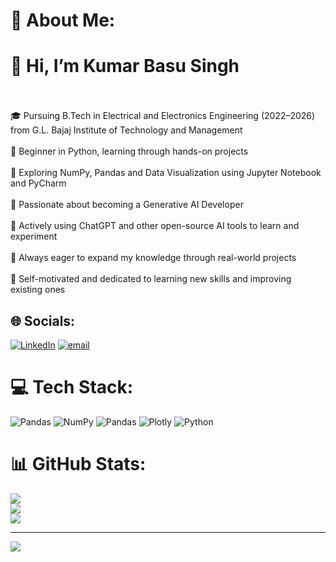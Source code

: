 # 💫 About Me:
# 👋 Hi, I’m Kumar Basu Singh<br><br>
🎓 Pursuing B.Tech in Electrical and Electronics Engineering (2022–2026) from G.L. Bajaj Institute of Technology and Management<br><br>🐍 Beginner in Python, learning through hands-on projects<br><br>🧠 Exploring NumPy,  Pandas and Data Visualization using Jupyter Notebook and PyCharm<br><br>🤖 Passionate about becoming a Generative AI Developer<br><br>💬 Actively using ChatGPT and other open-source AI tools to learn and experiment<br><br>🌱 Always eager to expand my knowledge through real-world projects<br><br>🚀 Self-motivated and dedicated to learning new skills and improving existing ones


## 🌐 Socials:
[![LinkedIn](https://img.shields.io/badge/LinkedIn-%230077B5.svg?logo=linkedin&logoColor=white)](https://linkedin.com/in/https://www.linkedin.com/in/kumar-basu-singh-5291bb227/) [![email](https://img.shields.io/badge/Email-D14836?logo=gmail&logoColor=white)](mailto:basueps@gmail.com) 

# 💻 Tech Stack:
![Pandas](https://img.shields.io/badge/pandas-%23150458.svg?style=flat&logo=pandas&logoColor=white) ![NumPy](https://img.shields.io/badge/numpy-%23013243.svg?style=flat&logo=numpy&logoColor=white) ![Pandas](https://img.shields.io/badge/pandas-%23150458.svg?style=flat&logo=pandas&logoColor=white) ![Plotly](https://img.shields.io/badge/Plotly-%233F4F75.svg?style=flat&logo=plotly&logoColor=white) ![Python](https://img.shields.io/badge/python-3670A0?style=flat&logo=python&logoColor=ffdd54) 
# 📊 GitHub Stats:
![](https://github-readme-stats.vercel.app/api?username=mr-basu-singh&theme=transparent&hide_border=false&include_all_commits=false&count_private=false)<br/>
![](https://nirzak-streak-stats.vercel.app/?user=mr-basu-singh&theme=transparent&hide_border=false)<br/>
![](https://github-readme-stats.vercel.app/api/top-langs/?username=mr-basu-singh&theme=transparent&hide_border=false&include_all_commits=false&count_private=false&layout=compact)

---
[![](https://visitcount.itsvg.in/api?id=mr-basu-singh&icon=6&color=1)](https://visitcount.itsvg.in)

<!-- Proudly created with GPRM ( https://gprm.itsvg.in ) -->
